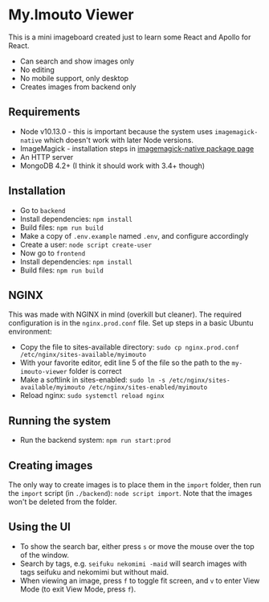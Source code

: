 # My.Imouto Viewer

This is a mini imageboard created just to learn some React and Apollo for React.

* Can search and show images only
* No editing
* No mobile support, only desktop
* Creates images from backend only

## Requirements

* Node v10.13.0 - this is important because the system uses `imagemagick-native` which doesn't work with later Node versions.
* ImageMagick - installation steps in [imagemagick-native package page](https://www.npmjs.com/package/imagemagick-native#installation)
* An HTTP server
* MongoDB 4.2+ (I think it should work with 3.4+ though)

## Installation

* Go to `backend`
* Install dependencies: `npm install`
* Build files: `npm run build`
* Make a copy of `.env.example` named `.env`, and configure accordingly
* Create a user: `node script create-user`
* Now go to `frontend`
* Install dependencies: `npm install`
* Build files: `npm run build`

## NGINX

This was made with NGINX in mind (overkill but cleaner). The required configuration is in the `nginx.prod.conf` file. Set up steps in a basic Ubuntu environment:

* Copy the file to sites-available directory: `sudo cp nginx.prod.conf /etc/nginx/sites-available/myimouto`
* With your favorite editor, edit line 5 of the file so the path to the `my-imouto-viewer` folder is correct
* Make a softlink in sites-enabled: `sudo ln -s /etc/nginx/sites-available/myimouto /etc/nginx/sites-enabled/myimouto`
* Reload nginx: `sudo systemctl reload nginx`

## Running the system

* Run the backend system: `npm run start:prod`

## Creating images

The only way to create images is to place them in the `import` folder, then run the `import` script (in `./backend`): `node script import`. Note that the images won't be deleted from the folder.

## Using the UI

* To show the search bar, either press `s` or move the mouse over the top of the window.
* Search by tags, e.g. `seifuku nekomimi -maid` will search images with tags seifuku and nekomimi but without maid.
* When viewing an image, press `f` to toggle fit screen, and `v` to enter View Mode (to exit View Mode, press `f`).
